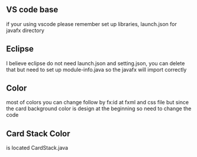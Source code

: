 ## VS code base
if your using vscode please remember set up libraries, launch.json for javafx directory

## Eclipse
I believe eclipse do not need launch.json and setting.json, you can delete that
but need to set up module-info.java
so the javafx will import correctly

## Color
most of colors you can change follow by fx:id at fxml and css file
but since the card background color is design at the beginning so need to change the code 

## Card Stack Color
is located CardStack.java
